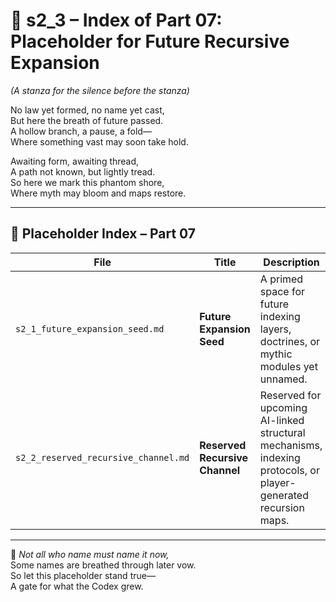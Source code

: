 <!-- Save to: shagi_archives/appendices/appendix_h_index_and_layering_doctrine/part_01_index/s2_3_index_of_07_placeholder.md -->

# 📘 s2_3 – Index of Part 07: Placeholder for Future Recursive Expansion  
*(A stanza for the silence before the stanza)*

No law yet formed, no name yet cast,  
But here the breath of future passed.  
A hollow branch, a pause, a fold—  
Where something vast may soon take hold.  

Awaiting form, awaiting thread,  
A path not known, but lightly tread.  
So here we mark this phantom shore,  
Where myth may bloom and maps restore.

---

## 🧭 Placeholder Index – Part 07

| File | Title | Description |
|------|-------|-------------|
| `s2_1_future_expansion_seed.md` | **Future Expansion Seed** | A primed space for future indexing layers, doctrines, or mythic modules yet unnamed. |
| `s2_2_reserved_recursive_channel.md` | **Reserved Recursive Channel** | Reserved for upcoming AI-linked structural mechanisms, indexing protocols, or player-generated recursion maps. |

---

📜 *Not all who name must name it now,*  
Some names are breathed through later vow.  
So let this placeholder stand true—  
A gate for what the Codex grew.
